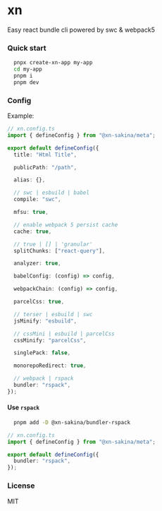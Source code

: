# xn

Easy react bundle cli powered by swc & webpack5

### Quick start

```bash
  pnpx create-xn-app my-app
  cd my-app
  pnpm i
  pnpm dev
```

### Config

Example:

```ts
// xn.config.ts
import { defineConfig } from "@xn-sakina/meta";

export default defineConfig({
  title: "Html Title",

  publicPath: "/path",

  alias: {},

  // swc | esbuild | babel
  compile: "swc",

  mfsu: true,

  // enable webpack 5 persist cache
  cache: true,

  // true | [] | 'granular'
  splitChunks: ["react-query"],

  analyzer: true,

  babelConfig: (config) => config,

  webpackChain: (config) => config,

  parcelCss: true,

  // terser | esbuild | swc
  jsMinify: "esbuild",

  // cssMini | esbuild | parcelCss
  cssMinify: "parcelCss",

  singlePack: false,

  monorepoRedirect: true,

  // webpack | rspack
  bundler: "rspack",
});
```

#### Use `rspack`

```bash
  pnpm add -D @xn-sakina/bundler-rspack
```

```ts
// xn.config.ts
import { defineConfig } from "@xn-sakina/meta";

export default defineConfig({
  bundler: "rspack",
});
```

### License

MIT
